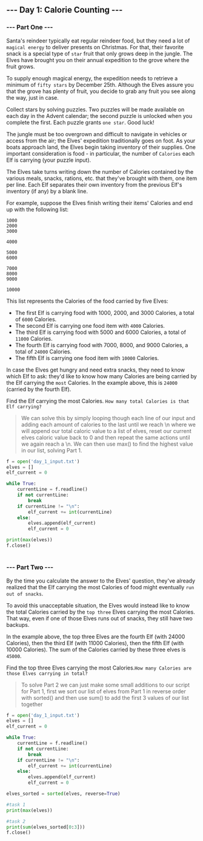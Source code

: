 ## --- Day 1: Calorie Counting ---

### --- Part One ---
Santa's reindeer typically eat regular reindeer food, but they need a lot of ``magical energy`` to deliver presents on Christmas. For that, their favorite snack is a special type of ``star`` fruit that only grows deep in the jungle. The Elves have brought you on their annual expedition to the grove where the fruit grows.

To supply enough magical energy, the expedition needs to retrieve a minimum of ``fifty stars`` by December 25th. Although the Elves assure you that the grove has plenty of fruit, you decide to grab any fruit you see along the way, just in case.

Collect stars by solving puzzles. Two puzzles will be made available on each day in the Advent calendar; the second puzzle is unlocked when you complete the first. Each puzzle grants ``one star``. Good luck!

The jungle must be too overgrown and difficult to navigate in vehicles or access from the air; the Elves' expedition traditionally goes on foot. As your boats approach land, the Elves begin taking inventory of their supplies. One important consideration is food - in particular, the number of ``Calories`` each Elf is carrying (your puzzle input).

The Elves take turns writing down the number of Calories contained by the various meals, snacks, rations, etc. that they've brought with them, one item per line. Each Elf separates their own inventory from the previous Elf's inventory (if any) by a blank line.

For example, suppose the Elves finish writing their items' Calories and end up with the following list:

```shell
1000
2000
3000

4000

5000
6000

7000
8000
9000

10000
```
This list represents the Calories of the food carried by five Elves:

* The first Elf is carrying food with 1000, 2000, and 3000 Calories, a total of ``6000`` Calories.
* The second Elf is carrying one food item with ``4000`` Calories.
* The third Elf is carrying food with 5000 and 6000 Calories, a total of ``11000`` Calories.
* The fourth Elf is carrying food with 7000, 8000, and 9000 Calories, a total of ``24000`` Calories.
* The fifth Elf is carrying one food item with ``10000`` Calories.

In case the Elves get hungry and need extra snacks, they need to know which Elf to ask: they'd like to know how many Calories are being carried by the Elf carrying the ``most`` Calories. In the example above, this is ``24000`` (carried by the fourth Elf).

Find the Elf carrying the most Calories. ``How many total Calories is that Elf carrying?``


> We can solve this by simply looping though each line of our input and adding each amount of calories to the last until we reach \n where we will append our total caloric value to a list of elves, reset our current elves caloric value back to 0 and then repeat the same actions until we again reach a \n. We can then use max() to find the highest value in our list, solving Part 1.
```Python
f = open('day_1_input.txt')
elves = []
elf_current = 0

while True:
    currentLine = f.readline()
    if not currentLine:
        break
    if currentLine != "\n":
        elf_current += int(currentLine)
    else:
        elves.append(elf_current)
        elf_current = 0

print(max(elves))
f.close()

```


#
### --- Part Two ---
By the time you calculate the answer to the Elves' question, they've already realized that the Elf carrying the most Calories of food might eventually ``run out of snacks``.

To avoid this unacceptable situation, the Elves would instead like to know the total Calories carried by the ``top three`` Elves carrying the most Calories. That way, even if one of those Elves runs out of snacks, they still have two backups.

In the example above, the top three Elves are the fourth Elf (with 24000 Calories), then the third Elf (with 11000 Calories), then the fifth Elf (with 10000 Calories). The sum of the Calories carried by these three elves is ``45000``.

Find the top three Elves carrying the most Calories.``How many Calories are those Elves carrying in total?``


> To solve Part 2 we can just make some small additions to our script for Part 1, first we sort our list of elves from Part 1 in reverse order with sorted() and then use sum() to add the first 3 values of our list together

```Python
f = open('day_1_input.txt')
elves = []
elf_current = 0

while True:
    currentLine = f.readline()
    if not currentLine:
        break
    if currentLine != "\n":
        elf_current += int(currentLine)
    else:
        elves.append(elf_current)
        elf_current = 0

elves_sorted = sorted(elves, reverse=True)

#task 1
print(max(elves))

#task 2
print(sum(elves_sorted[0:3]))
f.close()

```
